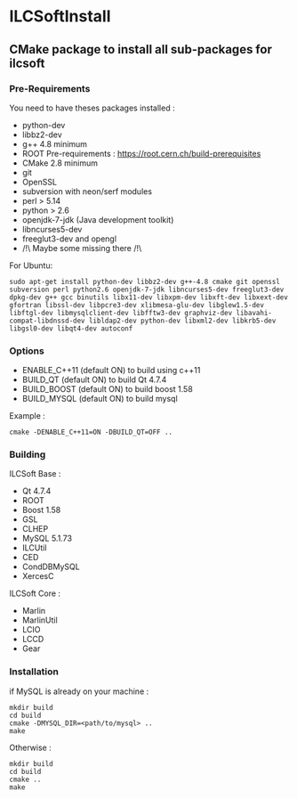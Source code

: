 # ILCSoftInstall
## CMake package to install all sub-packages for ilcsoft

### Pre-Requirements

You need to have theses packages installed :
 * python-dev
 * libbz2-dev
 * g++ 4.8 minimum
 * ROOT Pre-requirements : https://root.cern.ch/build-prerequisites
 * CMake 2.8 minimum 
 * git
 * OpenSSL
 * subversion with neon/serf modules
 * perl > 5.14
 * python > 2.6
 * openjdk-7-jdk (Java development toolkit)
 * libncurses5-dev
 * freeglut3-dev and opengl
 * /!\ Maybe some missing there /!\
 
For Ubuntu:
```
sudo apt-get install python-dev libbz2-dev g++-4.8 cmake git openssl subversion perl python2.6 openjdk-7-jdk libncurses5-dev freeglut3-dev dpkg-dev g++ gcc binutils libx11-dev libxpm-dev libxft-dev libxext-dev gfortran libssl-dev libpcre3-dev xlibmesa-glu-dev libglew1.5-dev libftgl-dev libmysqlclient-dev libfftw3-dev graphviz-dev libavahi-compat-libdnssd-dev libldap2-dev python-dev libxml2-dev libkrb5-dev libgsl0-dev libqt4-dev autoconf
```

### Options
 * ENABLE_C++11 (default ON) to build using c++11
 * BUILD_QT (default ON) to build Qt 4.7.4
 * BUILD_BOOST (default ON) to build boost 1.58
 * BUILD_MYSQL (default ON) to build mysql

Example :
```
cmake -DENABLE_C++11=ON -DBUILD_QT=OFF ..
```

### Building 
ILCSoft Base :
 * Qt 4.7.4
 * ROOT
 * Boost 1.58
 * GSL
 * CLHEP
 * MySQL 5.1.73
 * ILCUtil
 * CED
 * CondDBMySQL
 * XercesC
 
ILCSoft Core :
 * Marlin
 * MarlinUtil
 * LCIO
 * LCCD
 * Gear

### Installation

if MySQL is already on your machine :

```
mkdir build
cd build
cmake -DMYSQL_DIR=<path/to/mysql> ..
make
```

Otherwise :

```
mkdir build
cd build
cmake ..
make
```
